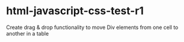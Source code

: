 # html-javascript-css-test-r1
Create drag &amp; drop functionality to move Div elements from one cell to another in a table
